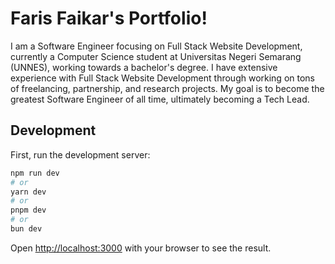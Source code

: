 # Faris Faikar's Portfolio!

I am a Software Engineer focusing on Full Stack Website Development, currently a Computer Science student at Universitas Negeri Semarang (UNNES), working towards a bachelor's degree. I have extensive experience with Full Stack Website Development through working on tons of freelancing, partnership, and research projects. My goal is to become the greatest Software Engineer of all time, ultimately becoming a Tech Lead.

## Development

First, run the development server:

```bash
npm run dev
# or
yarn dev
# or
pnpm dev
# or
bun dev
```

Open [http://localhost:3000](http://localhost:3000) with your browser to see the result.
